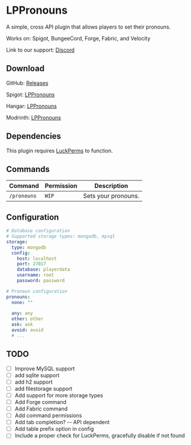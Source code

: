 # LPPronouns

A simple, cross API plugin that allows players to set their pronouns.

Works on: Spigot, BungeeCord, Forge, Fabric, and Velocity

Link to our support: [Discord](https://discord.gg/jec2jpdj7A)

## Download

GitHub: [Releases](https://github.com/p0t4t0sandwich/LPPronouns/releases)

Spigot: [LPPronouns](https://www.spigotmc.org/resources/lppronouns.110206/)

Hangar: [LPPronouns](https://hangar.papermc.io/p0t4t0sandwich/LPPronouns)

Modrinth: [LPPronouns](https://modrinth.com/plugin/lppronouns)

## Dependencies

This plugin requires [LuckPerms](https://luckperms.net/) to function.

## Commands

| Command     | Permission | Description         |
|-------------|------------|---------------------|
| `/pronouns` | `WIP`      | Sets your pronouns. |

## Configuration

```yaml
# Database configuration
# Supported storage types: mongodb, mysql
storage:
  type: mongodb
  config:
    host: localhost
    port: 27017
    database: playerdata
    username: root
    password: password

# Pronoun configuration
pronouns:
  none: ""
  
  any: any
  other: other
  ask: ask
  avoid: avoid
  # ...
```

## TODO

- [ ] Improve MySQL support
- [ ] add sqlite support
- [ ] add h2 support
- [ ] add filestorage support
- [ ] Add support for more storage types
- [ ] Add Forge command
- [ ] Add Fabric command
- [ ] Add command permissions
- [ ] Add tab completion? -- API dependent
- [ ] Add table prefix option in config
- [ ] Include a proper check for LuckPerms, gracefully disable if not found
